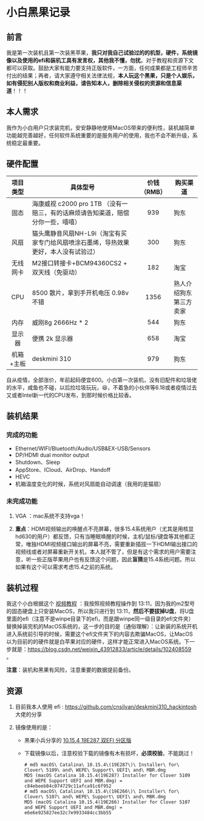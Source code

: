 # 小白黑果记录 

## 前言

我是第一次装机且第一次装黑苹果，**我只对我自己试验过的的机型，硬件，系统镜像以及使用的efi和装机工具有发言权，其他我不懂，勿扰**。对于教程和资源下文都可以获取。鼓励大家有能力要支持正版软件，一方面，任何成果都是工程师辛苦付出的结果；再者，请大家遵守相关法律法规，**本人玩这个黑果，只是个人娱乐，如有侵犯别人版权和商业利益，请告知本人，删除相关侵权的资源和信息渠道**！！！

## 本人需求

我作为小白用户只求装完机，安安静静地使用MacOS带来的便利性，装机越简单功能越完善越好，任何软件系统重要的是服务用户的使用，我也不会不断升级，系统稳定最重要。

## 硬件配置

| 项目类型  | 具体型号                       | 价钱（RMB） | 购买渠道 |
|:-------: | ------------------------------ | :---------: |--------- |
|   固态    | 海康威视 c2000 pro 1TB （没有一赔三，有的话麻烦请告知渠道，赔偿分你一些，嘻嘻） |     939     | 狗东 |
|   风扇    | 猫头鹰静音风扇NH-L9i（淘宝有买家专门给风扇喷涂石墨烯，导热效果更好，本人没有试验过） |     300     | 狗东 |
| 无线网卡  | M2接口转接卡+BCM94360CS2 + 双天线（免驱动） |     182     | 淘宝 |
|    CPU   | 8500 散片，拿到手开机电压 0.98v 不错 |    1356     | 熟人介绍狗东第三方卖家 |
|   内存    | 威刚8g 2666Hz * 2              |     544     | 狗东 |
|  显示器   | 便携 2k 显示器                 |     658     | 淘宝 |
| 机箱+主板 | deskmini 310                   |     979     | 狗东 |

自从疫情，全部涨价，年前起码便宜600。小白第一次装机，没有旧配件和垃圾佬的水平，咸鱼也不碰，以后捡垃圾玩玩，😆，不着急的小伙伴等6.18或者疫情过去又或者Intel新一代的CPU发布，到那时候价格比较香。

## 装机结果

### 完成的功能

-  Ethernet/WIFI/Bluetooth/Audio/USB&EX-USB/Sensors
-  DP/HDMI dual monitor output
-  Shutdown、Sleep
-  AppStore、ICloud、AirDrop、Handoff 
-  HEVC
-  机箱温度变化的时候，系统对风扇能自动调速（我用的是猫扇）

### 未完成功能

1. VGA ：mac系统不支持vga！

2. **重点**：HDMI视频输出的唤醒点不亮屏幕，很多15.4系统用户（尤其是用核显hd630的用户）都反馈，只有当睡眠唤醒的时候，主机/鼠标/键盘等其他都正常，唯独HDMI视频接口输出的屏幕不亮，需要重新插拔一下HDMI输出接口的视频线或者对屏幕重新开关机，本人就不管了，但是有这个需求的用户需要注意，听一些正版苹果用户也有反馈这个问题，因此**盲猜**是15.4系统问题。所以如果有这个可以需求考虑15.4之前的系统。

## 装机过程

我这个小白根据这个 [视频教程](https://www.bilibili.com/video/BV1da4y147my) ：我按照视频教程操作到 13:11，因为我的m2型号的固态硬盘上只安装MacOS，所以我只进行到 13:11，**然后不要拔掉U盘**，将U盘里面的efi（注意不是winpe目录下的efi，而是跟winpe同一级目录的efi文件夹）替换掉装完机的MacOS系统的，这一步的目的是（通俗理解）：让新装的系统开机进入系统前引导的时候，需要这个efi文件夹下的内容去欺骗MacOS，让MacOS以为目前的的硬件就是白苹果对应的硬件，这样才能正常进入MacOS系统。下一步就是：https://blog.csdn.net/weixin_43912833/article/details/102408559 。

**注意**：装机和黑果有风险，注意重要的数据提前备份。

 ## 资源

1. 目前我本人使用 efi : https://github.com/cnsilvan/deskmini310_hackintosh 大佬的分享

2. 镜像使用的是：

    -  黑果小兵分享的 [10.15.4 19E287 双EFI 分区版](https://blog.daliansky.net/macOS-Catalina-10.15.4-19E266-Release-version-with-Clover-5107-original-image-Double-EFI-Version-UEFI-and-MBR.html#more)

    - 下载镜像以后，注意校验下载的镜像有木有损坏，**必须校验**，不能跳过！

        ```
        # md5 macOS\ Catalina\ 10.15.4\(19E287\)\ Installer\ for\ Clover\ 5109\ and\ WEPE\ Support\ UEFI\ and\ MBR.dmg
        MD5 (macOS Catalina 10.15.4(19E287) Installer for Clover 5109 and WEPE Support UEFI and MBR.dmg) = c84ebeeb84c074729c11afca91c6f952
        # md5 macOS\ Catalina\ 10.15.4\(19E266\)\ Installer\ for\ Clover\ 5107\ and\ WEPE\ Support\ UEFI\ and\ MBR.dmg
        MD5 (macOS Catalina 10.15.4(19E266) Installer for Clover 5107 and WEPE Support UEFI and MBR.dmg) = e6e6e925827ee32c7e9933484cc3bb55
        ```

        